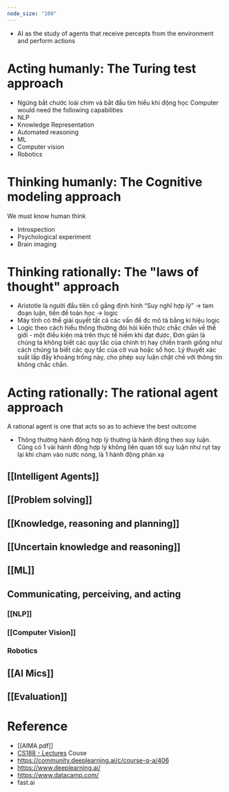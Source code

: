 ```yaml
---
node_size: "100"
---
```

- AI as the study of agents that receive percepts from the environment and perform actions
# Acting humanly: The Turing test approach
- Ngừng bắt chước loài chim và bắt đầu tìm hiểu khí động học
Computer would need the following capabilities
- NLP
- Knowledge Representation
- Automated reasoning
- ML
- Computer vision
- Robotics
# Thinking humanly: The Cognitive modeling approach
We must know human think 
- Introspection
- Psychological experiment
- Brain imaging
# Thinking rationally: The "laws of thought" approach
- Aristotle là người đầu tiên cố gắng định hình “Suy nghĩ hợp lý” → tam đoạn luận, tiên đề toán học → logic
- Máy tính có thể giải quyết tất cả các vấn đề đc mô tả bằng kí hiệu logic
- Logic theo cách hiểu thông thường đòi hỏi kiến thức chắc chắn về thế giới - một điều kiện mà trên thực tế hiếm khi đạt được. Đơn giản là chúng ta không biết các quy tắc của chính trị hay chiến tranh giống như cách chúng ta biết các quy tắc của cờ vua hoặc số học. Lý thuyết xác suất lấp đầy khoảng trống này, cho phép suy luận chặt chẽ với thông tin không chắc chắn.
# Acting rationally: The rational agent approach
A rational agent is one that acts so as to achieve the best outcome
- Thông thường hành động hợp lý thường là hành động theo suy luận. Cũng có 1 vài hành động hợp lý không liên quan tới suy luận như rụt tay lại khi chạm vào nước nóng, là 1 hành động phản xạ

## [[Intelligent Agents]]
## [[Problem solving]]
## [[Knowledge, reasoning and planning]]
## [[Uncertain knowledge and reasoning]]
## [[ML]]
## Communicating, perceiving, and acting
### [[NLP]]
### [[Computer Vision]]
### Robotics

## [[AI Mics]]
## [[Evaluation]]

# Reference
- [[AIMA.pdf]]
- [CS188 - Lectures](https://www.youtube.com/playlist?list=PLp8QV47qJEg67UTShQ4er4RYQ3rOeDKxv)
Couse
- https://community.deeplearning.ai/c/course-q-a/406
- https://www.deeplearning.ai/
- https://www.datacamp.com/
- fast.ai 

